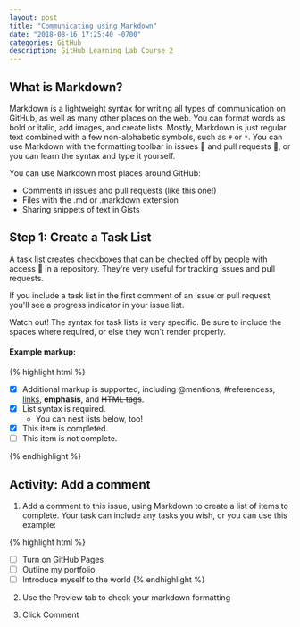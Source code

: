```yaml
---
layout: post
title: "Communicating using Markdown"
date: "2018-08-16 17:25:40 -0700"
categories: GitHub
description: GitHub Learning Lab Course 2
---
```


## What is Markdown?

Markdown is a lightweight syntax for writing all types of communication on GitHub, as well as many other places on the web. You can format words as bold or italic, add images, and create lists. Mostly, Markdown is just regular text combined with a few non-alphabetic symbols, such as `#` or `*`. You can use Markdown with the formatting toolbar in issues 📖 and pull requests 📖, or you can learn the syntax and type it yourself.

You can use Markdown most places around GitHub:

  - Comments in issues and pull requests (like this one!)
  - Files with the .md or .markdown extension
  - Sharing snippets of text in Gists

## Step 1: Create a Task List

A task list creates checkboxes that can be checked off by people with access 📖 in a repository. They're very useful for tracking issues and pull requests.

If you include a task list in the first comment of an issue or pull request, you'll see a progress indicator in your issue list.

Watch out! The syntax for task lists is very specific. Be sure to include the spaces where required, or else they won't render properly.

#### Example markup:

{% highlight html %}

- [x] Additional markup is supported, including @mentions, #referencess, [links](url), **emphasis**, and <del>HTML tags</del>.
- [x] List syntax is required.
  - You can nest lists below, too!
- [x] This item is completed.
- [ ] This item is not complete.

{% endhighlight %}

## Activity: Add a comment

1. Add a comment to this issue, using Markdown to create a list of items to complete. Your task can include any tasks you wish, or you can use this example:

  {% highlight html %}
  - [ ] Turn on GitHub Pages
  - [ ] Outline my portfolio
  - [ ] Introduce myself to the world
  {% endhighlight %}

2. Use the Preview tab to check your markdown formatting

3. Click Comment
